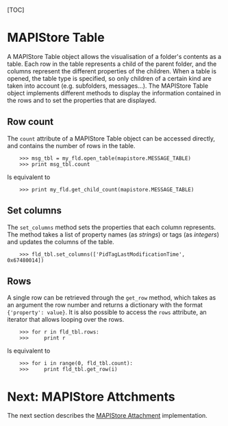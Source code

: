[TOC]

# MAPIStore Table #

A MAPIStore Table object allows the visualisation of a folder's contents as a
table. Each row in the table represents a child of the parent folder, and the
columns represent the different properties of the children. When a table is
opened, the table type is specified, so only children of a certain kind are
taken into account (e.g. subfolders, messages...).
The MAPIStore Table object implements different methods to display the
information contained in the rows and to set the properties that are displayed.

## Row count ##

The `count` attribute of a MAPIStore Table object can be accessed directly, and
contains the number of rows in the table.

        >>> msg_tbl = my_fld.open_table(mapistore.MESSAGE_TABLE)
        >>> print msg_tbl.count

Is equivalent to

        >>> print my_fld.get_child_count(mapistore.MESSAGE_TABLE)

## Set columns ##

The `set_columns` method sets the properties that each column represents. The
method takes a list of property names (as *strings*) or tags (as *integers*)
and updates the columns of the table.

        >>> fld_tbl.set_columns(['PidTagLastModificationTime', 0x67480014])

## Rows ##

A single row can be retrieved through the `get_row` method, which takes as an
argument the row number and returns a dictionary with the format `{'property':
value}`. It is also possible to access the `rows` attribute, an iterator that 
allows looping over the rows.

        >>> for r in fld_tbl.rows:
        >>>     print r

Is equivalent to

        >>> for i in range(0, fld_tbl.count):
        >>>     print fld_tbl.get_row(i)

# Next: MAPIStore Attchments #

The next section describes the [MAPIStore Attachment](mapistoreatt.html) implementation.
